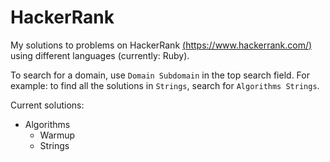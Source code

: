 # HackerRank
My solutions to problems on HackerRank [(https://www.hackerrank.com/)](https://www.hackerrank.com/) using different languages (currently: Ruby).

To search for a domain, use `Domain Subdomain` in the top search field. For example: to find all the solutions in `Strings`, search for `Algorithms Strings`.

Current solutions:
* Algorithms
  * Warmup
  * Strings
